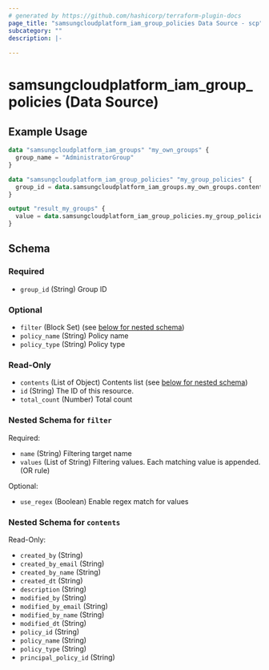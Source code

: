 ```yaml
---
# generated by https://github.com/hashicorp/terraform-plugin-docs
page_title: "samsungcloudplatform_iam_group_policies Data Source - scp"
subcategory: ""
description: |-
  
---
```


# samsungcloudplatform_iam_group_policies (Data Source)



## Example Usage

```terraform
data "samsungcloudplatform_iam_groups" "my_own_groups" {
  group_name = "AdministratorGroup"
}

data "samsungcloudplatform_iam_group_policies" "my_group_policies" {
  group_id = data.samsungcloudplatform_iam_groups.my_own_groups.contents[0].group_id
}

output "result_my_groups" {
  value = data.samsungcloudplatform_iam_group_policies.my_group_policies
}
```

<!-- schema generated by tfplugindocs -->
## Schema

### Required

- `group_id` (String) Group ID

### Optional

- `filter` (Block Set) (see [below for nested schema](#nestedblock--filter))
- `policy_name` (String) Policy name
- `policy_type` (String) Policy type

### Read-Only

- `contents` (List of Object) Contents list (see [below for nested schema](#nestedatt--contents))
- `id` (String) The ID of this resource.
- `total_count` (Number) Total count

<a id="nestedblock--filter"></a>
### Nested Schema for `filter`

Required:

- `name` (String) Filtering target name
- `values` (List of String) Filtering values. Each matching value is appended. (OR rule)

Optional:

- `use_regex` (Boolean) Enable regex match for values


<a id="nestedatt--contents"></a>
### Nested Schema for `contents`

Read-Only:

- `created_by` (String)
- `created_by_email` (String)
- `created_by_name` (String)
- `created_dt` (String)
- `description` (String)
- `modified_by` (String)
- `modified_by_email` (String)
- `modified_by_name` (String)
- `modified_dt` (String)
- `policy_id` (String)
- `policy_name` (String)
- `policy_type` (String)
- `principal_policy_id` (String)



